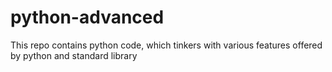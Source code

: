 # python-advanced
This repo contains python code, which tinkers with various features offered by python and standard library
